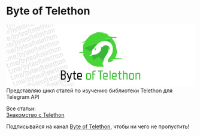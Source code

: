 # Byte of Telethon
![Byte of Telethone Logotype](https://github.com/mainGX/Byte-of-Telethon/blob/main/banner.png?raw=true "Byte of Telethone Logotype")
Представляю цикл статей по изучению библиотеки Telethon для Telegram API

Все статьи:<br>
[Знакомство c Telethon](https://telegra.ph/Znakomstvo-c-Telethon-09-25)


Подписывайся на канал [Byte of Telethon](https://t.me/byteofpyrogram), чтобы ни чего не пропустить!

